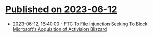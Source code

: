 # [Published on 2023-06-12](index.md)

* [2023-06-12, 16:40:00](https://news.slashdot.org/story/23/06/12/1638216/ftc-to-file-injunction-seeking-to-block-microsofts-acquisition-of-activision-blizzard?utm_source=rss1.0mainlinkanon&utm_medium=feed) - [FTC To File Injunction Seeking To Block Microsoft's Acquisition of Activision Blizzard](https://news.slashdot.org/story/23/06/12/1638216/ftc-to-file-injunction-seeking-to-block-microsofts-acquisition-of-activision-blizzard?utm_source=rss1.0mainlinkanon&utm_medium=feed)
